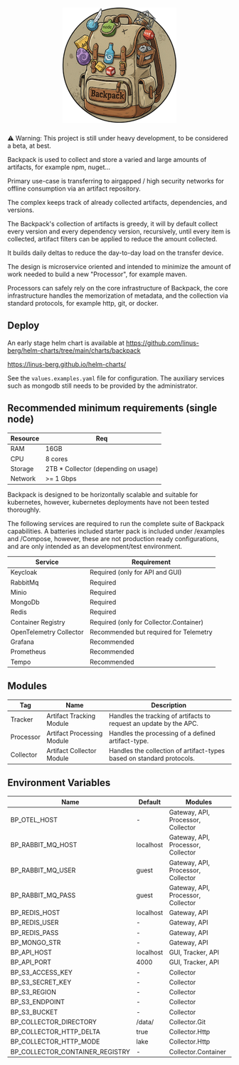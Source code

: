 <h1 align="center"><img src="images/backpack-256.png" alt="backpack"/></h1>

:warning: Warning: This project is still under heavy development, to be considered a beta, at best.

Backpack is used to collect and store a varied and large amounts of artifacts, for example npm, nuget...

Primary use-case is transferring to airgapped / high security networks for offline consumption via an artifact repository.

The complex keeps track of already collected artifacts, dependencies, and versions.

The Backpack's collection of artifacts is greedy, it will by default collect every version and every dependency version, recursively, 
until every item is collected, artifact filters can be applied to reduce the amount collected.

It builds daily deltas to reduce the day-to-day load on the transfer device.

The design is microservice oriented and intended to minimize the amount of work needed to build a new "Processor", for example maven.

Processors can safely rely on the core infrastructure of Backpack, the core infrastructure handles the memorization of metadata, 
and the collection via standard protocols, for example http, git, or docker.
## Deploy
An early stage helm chart is available at
https://github.com/linus-berg/helm-charts/tree/main/charts/backpack

https://linus-berg.github.io/helm-charts/

See the `values.examples.yaml` file for configuration.
The auxiliary services such as mongodb still needs to be provided by the administrator.

## Recommended minimum requirements (single node)
| Resource | Req                                  |
|----------|--------------------------------------|
| RAM      | 16GB                                 |
| CPU      | 8 cores                              |
| Storage  | 2TB * Collector (depending on usage) |
| Network  | >= 1 Gbps                            |

Backpack is designed to be horizontally scalable and suitable for kubernetes, however, kubernetes deployments have not been tested thoroughly.

The following services are required to run the complete suite of Backpack capabilities.
A batteries included starter pack is included under /examples and /Compose, however, these are not production ready configurations, and are only intended as an development/test environment.


| Service                 | Requirement                             |
|-------------------------|-----------------------------------------|
| Keycloak                | Required (only for API and GUI)         |
| RabbitMq                | Required                                |
| Minio                   | Required                                |
| MongoDb                 | Required                                |
| Redis                   | Required                                |
| Container Registry      | Required (only for Collector.Container) |
| OpenTelemetry Collector | Recommended but required for Telemetry  | 
| Grafana                 | Recommended                             | 
| Prometheus              | Recommended                             | 
| Tempo                   | Recommended                             | 


## Modules
| Tag       | Name                        | Description                                                           |
|-----------|-----------------------------|-----------------------------------------------------------------------|
| Tracker   | Artifact Tracking Module    | Handles the tracking of artifacts to request an update by the APC.    |
| Processor | Artifact Processing Module  | Handles the processing of a defined artifact-type.                    |
| Collector | Artifact Collector Module   | Handles the collection of artifact-types based on standard protocols. |

## Environment Variables
| Name                            | Default   | Modules                            |
|---------------------------------|-----------|------------------------------------|
| BP_OTEL_HOST                    | -         | Gateway, API, Processor, Collector |
| BP_RABBIT_MQ_HOST               | localhost | Gateway, API, Processor, Collector |
| BP_RABBIT_MQ_USER               | guest     | Gateway, API, Processor, Collector |
| BP_RABBIT_MQ_PASS               | guest     | Gateway, API, Processor, Collector |
| BP_REDIS_HOST                   | localhost | Gateway, API                       |
| BP_REDIS_USER                   | -         | Gateway, API                       |
| BP_REDIS_PASS                   | -         | Gateway, API                       |
| BP_MONGO_STR                    | -         | Gateway, API                       |
| BP_API_HOST                     | localhost | GUI, Tracker, API                  |
| BP_API_PORT                     | 4000      | GUI, Tracker, API                  |
| BP_S3_ACCESS_KEY                | -         | Collector                          |
| BP_S3_SECRET_KEY                | -         | Collector                          |
| BP_S3_REGION                    | -         | Collector                          |
| BP_S3_ENDPOINT                  | -         | Collector                          |
| BP_S3_BUCKET                    | -         | Collector                          |
| BP_COLLECTOR_DIRECTORY          | /data/    | Collector.Git                      |
| BP_COLLECTOR_HTTP_DELTA         | true      | Collector.Http                     |
| BP_COLLECTOR_HTTP_MODE          | lake      | Collector.Http                     |
| BP_COLLECTOR_CONTAINER_REGISTRY | -         | Collector.Container                |
